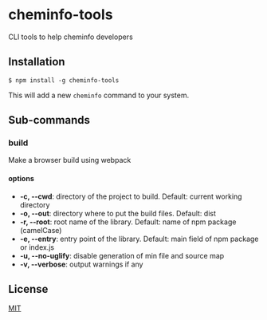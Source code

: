 # cheminfo-tools

CLI tools to help cheminfo developers

## Installation

`$ npm install -g cheminfo-tools`

This will add a new `cheminfo` command to your system.

## Sub-commands

### build

Make a browser build using webpack

#### options

* **-c, --cwd**: directory of the project to build. Default: current working directory
* **-o, --out**: directory where to put the build files. Default: dist
* **-r, --root**: root name of the library. Default: name of npm package (camelCase)
* **-e, --entry**: entry point of the library. Default: main field of npm package or index.js
* **-u, --no-uglify**: disable generation of min file and source map
* **-v, --verbose**: output warnings if any

## License

  [MIT](./LICENSE)

